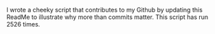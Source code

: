 I wrote a cheeky script that contributes to my Github by updating this ReadMe to illustrate why more than commits matter. This script has run 2526 times.